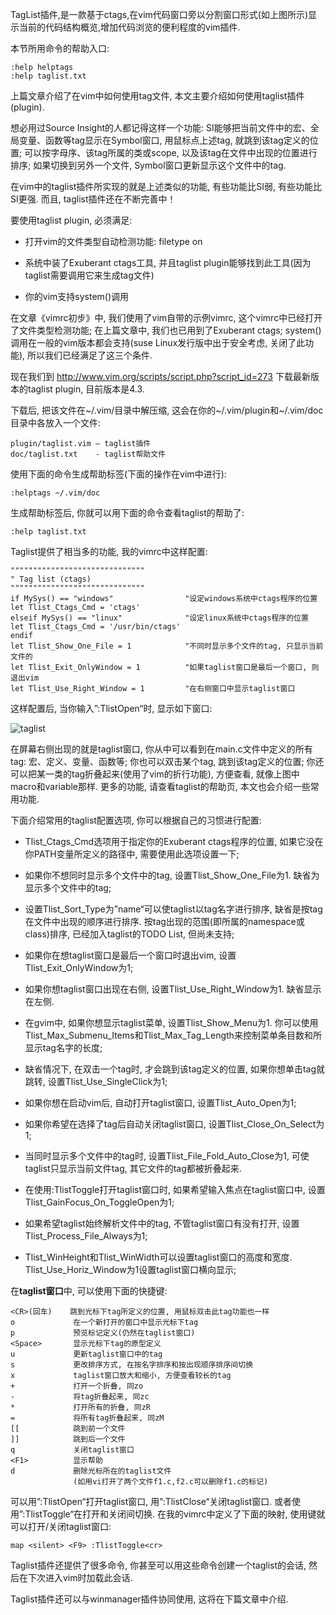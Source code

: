 TagList插件,是一款基于ctags,在vim代码窗口旁以分割窗口形式(如上图所示)显示当前的代码结构概览,增加代码浏览的便利程度的vim插件.

本节所用命令的帮助入口: 

```
:help helptags
:help taglist.txt 
```

上篇文章介绍了在vim中如何使用tag文件, 本文主要介绍如何使用taglist插件(plugin). 

想必用过Source Insight的人都记得这样一个功能: SI能够把当前文件中的宏、全局变量、函数等tag显示在Symbol窗口, 用鼠标点上述tag, 就跳到该tag定义的位置; 可以按字母序、该tag所属的类或scope, 以及该tag在文件中出现的位置进行排序; 如果切换到另外一个文件, Symbol窗口更新显示这个文件中的tag. 

在vim中的taglist插件所实现的就是上述类似的功能, 有些功能比SI弱, 有些功能比SI更强. 而且, taglist插件还在不断完善中！

要使用taglist plugin, 必须满足: 

- 打开vim的文件类型自动检测功能: filetype on

- 系统中装了Exuberant ctags工具, 并且taglist plugin能够找到此工具(因为taglist需要调用它来生成tag文件)

- 你的vim支持system()调用

在文章《vimrc初步》中, 我们使用了vim自带的示例vimrc, 这个vimrc中已经打开了文件类型检测功能; 在上篇文章中, 我们也已用到了Exuberant ctags; system()调用在一般的vim版本都会支持(suse Linux发行版中出于安全考虑, 关闭了此功能), 所以我们已经满足了这三个条件. 

现在我们到 http://www.vim.org/scripts/script.php?script_id=273 下载最新版本的taglist plugin, 目前版本是4.3. 

下载后, 把该文件在\~/.vim/目录中解压缩, 这会在你的\~/.vim/plugin和\~/.vim/doc目录中各放入一个文件: 

```
plugin/taglist.vim – taglist插件
doc/taglist.txt    - taglist帮助文件 
```

使用下面的命令生成帮助标签(下面的操作在vim中进行): 

```
:helptags ~/.vim/doc 
```

生成帮助标签后, 你就可以用下面的命令查看taglist的帮助了: 

```
:help taglist.txt 
```

Taglist提供了相当多的功能, 我的vimrc中这样配置: 

```
""""""""""""""""""""""""""""""
" Tag list (ctags)
""""""""""""""""""""""""""""""
if MySys() == "windows"                "设定windows系统中ctags程序的位置
let Tlist_Ctags_Cmd = 'ctags'
elseif MySys() == "linux"              "设定linux系统中ctags程序的位置
let Tlist_Ctags_Cmd = '/usr/bin/ctags'
endif
let Tlist_Show_One_File = 1            "不同时显示多个文件的tag, 只显示当前文件的
let Tlist_Exit_OnlyWindow = 1          "如果taglist窗口是最后一个窗口, 则退出vim
let Tlist_Use_Right_Window = 1         "在右侧窗口中显示taglist窗口 
```

这样配置后, 当你输入”:TlistOpen“时, 显示如下窗口: 

![taglist](images/taglist.png)

在屏幕右侧出现的就是taglist窗口, 你从中可以看到在main.c文件中定义的所有tag: 宏、定义、变量、函数等; 你也可以双击某个tag, 跳到该tag定义的位置; 你还可以把某一类的tag折叠起来(使用了vim的折行功能), 方便查看, 就像上图中macro和variable那样. 更多的功能, 请查看taglist的帮助页, 本文也会介绍一些常用功能. 

下面介绍常用的taglist配置选项, 你可以根据自己的习惯进行配置: 

- Tlist_Ctags_Cmd选项用于指定你的Exuberant ctags程序的位置, 如果它没在你PATH变量所定义的路径中, 需要使用此选项设置一下; 

- 如果你不想同时显示多个文件中的tag, 设置Tlist_Show_One_File为1. 缺省为显示多个文件中的tag; 

- 设置Tlist_Sort_Type为”name“可以使taglist以tag名字进行排序, 缺省是按tag在文件中出现的顺序进行排序. 按tag出现的范围(即所属的namespace或class)排序, 已经加入taglist的TODO List, 但尚未支持; 

- 如果你在想taglist窗口是最后一个窗口时退出vim, 设置Tlist_Exit_OnlyWindow为1; 

- 如果你想taglist窗口出现在右侧, 设置Tlist_Use_Right_Window为1. 缺省显示在左侧. 

- 在gvim中, 如果你想显示taglist菜单, 设置Tlist_Show_Menu为1. 你可以使用Tlist_Max_Submenu_Items和Tlist_Max_Tag_Length来控制菜单条目数和所显示tag名字的长度; 
- 缺省情况下, 在双击一个tag时, 才会跳到该tag定义的位置, 如果你想单击tag就跳转, 设置Tlist_Use_SingleClick为1; 

- 如果你想在启动vim后, 自动打开taglist窗口, 设置Tlist_Auto_Open为1; 

- 如果你希望在选择了tag后自动关闭taglist窗口, 设置Tlist_Close_On_Select为1; 

- 当同时显示多个文件中的tag时, 设置Tlist_File_Fold_Auto_Close为1, 可使taglist只显示当前文件tag, 其它文件的tag都被折叠起来. 

- 在使用:TlistToggle打开taglist窗口时, 如果希望输入焦点在taglist窗口中, 设置Tlist_GainFocus_On_ToggleOpen为1; 

- 如果希望taglist始终解析文件中的tag, 不管taglist窗口有没有打开, 设置Tlist_Process_File_Always为1; 

- Tlist_WinHeight和Tlist_WinWidth可以设置taglist窗口的高度和宽度. Tlist_Use_Horiz_Window为1设置taglist窗口横向显示; 

在**taglist窗口**中, 可以使用下面的快捷键: 

```
<CR>(回车)    跳到光标下tag所定义的位置, 用鼠标双击此tag功能也一样
o             在一个新打开的窗口中显示光标下tag
p             预览标记定义(仍然在taglist窗口)
<Space>       显示光标下tag的原型定义
u             更新taglist窗口中的tag
s             更改排序方式, 在按名字排序和按出现顺序排序间切换
x             taglist窗口放大和缩小, 方便查看较长的tag
+             打开一个折叠, 同zo
-             将tag折叠起来, 同zc
*             打开所有的折叠, 同zR
=             将所有tag折叠起来, 同zM
[[            跳到前一个文件
]]            跳到后一个文件
q             关闭taglist窗口
<F1>          显示帮助 
d             删除光标所在的taglist文件
              (如用vi打开了两个文件f1.c,f2.c可以删除f1.c的标记)
```

可以用”:TlistOpen“打开taglist窗口, 用”:TlistClose“关闭taglist窗口. 或者使用”:TlistToggle“在打开和关闭间切换. 在我的vimrc中定义了下面的映射, 使用<F9>键就可以打开/关闭taglist窗口: 

```
map <silent> <F9> :TlistToggle<cr> 
```

Taglist插件还提供了很多命令, 你甚至可以用这些命令创建一个taglist的会话, 然后在下次进入vim时加载此会话. 

Taglist插件还可以与winmanager插件协同使用, 这将在下篇文章中介绍. 